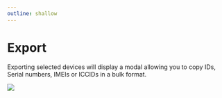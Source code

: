 ```yaml
---
outline: shallow
---
```

# Export

Exporting selected devices will display a modal allowing you to copy IDs, Serial numbers, IMEIs or ICCIDs in a bulk format.

![](https://i.imgur.com/GiLWsY4.png)
